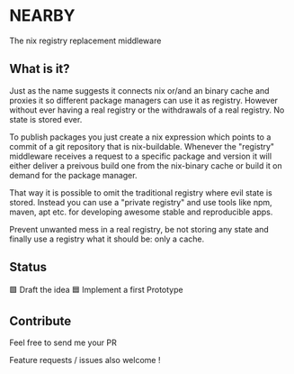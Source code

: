# NEARBY
The nix registry replacement middleware

## What is it?

Just as the name suggests it connects nix or/and an binary cache and proxies it so different package managers can use it as registry.
However without ever having a real registry or the withdrawals of a real registry. No state is stored ever.

To publish packages you just create a nix expression which points to a commit of a git repository that is nix-buildable. Whenever the "registry" middleware receives a request to a specific package and version it will either deliver a preivous build one from the nix-binary cache or build it on demand for the package manager.

That way it is possible to omit the traditional registry where evil state is stored.
Instead you can use a "private registry" and use tools like npm, maven, apt etc. for developing awesome stable and reproducible apps. 

Prevent unwanted mess in a real registry, be not storing any state and finally use a registry what it should be: only a cache. 

## Status

🟩 Draft the idea
🟦 Implement a first Prototype

## Contribute

Feel free to send me your PR 

Feature requests / issues also welcome !
